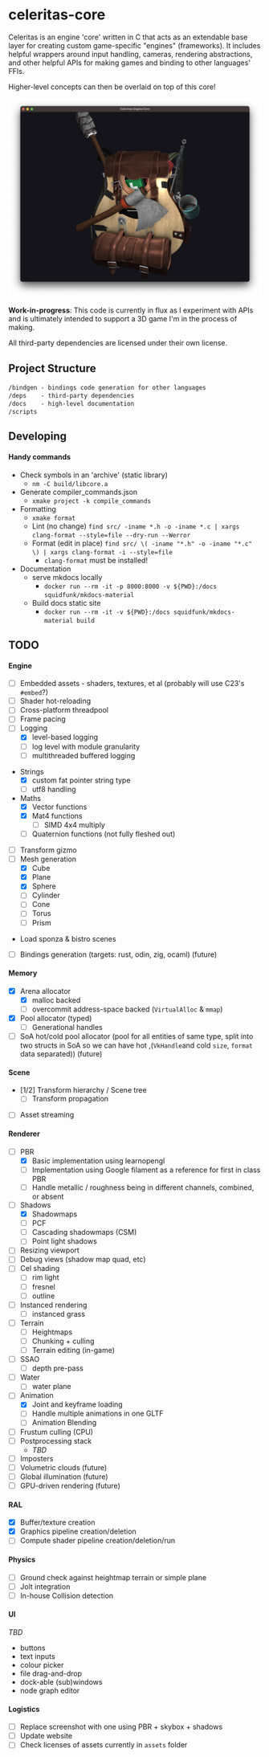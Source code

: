 # celeritas-core

Celeritas is an engine 'core' written in C that acts as an extendable base layer for creating custom game-specific "engines" (frameworks). It includes helpful wrappers around input handling, cameras, rendering abstractions, and other helpful APIs for making games and binding to other languages' FFIs.

Higher-level concepts can then be overlaid on top of this core!

![Backpack model with lighting](examples/obj_loading/backpack_screenshot.png)

**Work-in-progress**: This code is currently in flux as I experiment with APIs and is ultimately intended to support a 3D game I'm in the process of making.

All third-party dependencies are licensed under their own license.

## Project Structure

```
/bindgen - bindings code generation for other languages
/deps    - third-party dependencies
/docs    - high-level documentation
/scripts
```

## Developing

#### Handy commands

* Check symbols in an 'archive' (static library)
    * `nm -C build/libcore.a`
* Generate compiler_commands.json
    * `xmake project -k compile_commands`
* Formatting
    * `xmake format`
    * Lint (no change) `find src/ -iname *.h -o -iname *.c | xargs clang-format --style=file --dry-run --Werror`
    * Format (edit in place) `find src/ \( -iname "*.h" -o -iname "*.c" \) | xargs clang-format -i --style=file`
        * `clang-format` must be installed!
* Documentation
    * serve mkdocs locally
        * `docker run --rm -it -p 8000:8000 -v ${PWD}:/docs squidfunk/mkdocs-material`
    * Build docs static site
        * `docker run --rm -it -v ${PWD}:/docs squidfunk/mkdocs-material build`

## TODO

#### Engine
- [ ] Embedded assets - shaders, textures, et al (probably will use C23's `#embed`?)
- [ ] Shader hot-reloading
- [ ] Cross-platform threadpool
- [ ] Frame pacing
- [ ] Logging
  - [x] level-based logging
  - [ ] log level with module granularity
  - [ ] multithreaded buffered logging
- Strings
  - [x] custom fat pointer string type
  - [ ] utf8 handling
- Maths
  - [x] Vector functions
  - [x] Mat4 functions
    - [ ] SIMD 4x4 multiply
  - [ ] Quaternion functions (not fully fleshed out)
- [ ] Transform gizmo
- [ ] Mesh generation
  - [x] Cube
  - [x] Plane
  - [x] Sphere
  - [ ] Cylinder
  - [ ] Cone
  - [ ] Torus
  - [ ] Prism
- Load sponza & bistro scenes
- [ ] Bindings generation (targets: rust, odin, zig, ocaml) (future)

#### Memory
- [x] Arena allocator
  - [x] malloc backed
  - [ ] overcommit address-space backed (`VirtualAlloc` & `mmap`)
- [x] Pool allocator (typed)
  - [ ] Generational handles
- [ ] SoA hot/cold pool allocator (pool for all entities of same type, split into two structs in SoA so we can have hot ,(`VkHandle`and cold `size`, `format` data separated)) (future)

#### Scene
- [1/2] Transform hierarchy / Scene tree
  - [ ] Transform propagation
- [ ] Asset streaming

#### Renderer
- [ ] PBR
  - [x] Basic implementation using learnopengl
  - [ ] Implementation using Google filament as a reference for first in class PBR
  - [ ] Handle metallic / roughness being in different channels, combined, or absent
- [ ] Shadows
  - [x] Shadowmaps
  - [ ] PCF
  - [ ] Cascading shadowmaps (CSM)
  - [ ] Point light shadows
- [ ] Resizing viewport
- [ ] Debug views (shadow map quad, etc)
- [ ] Cel shading
  - [ ] rim light
  - [ ] fresnel
  - [ ] outline
- [ ] Instanced rendering
  - [ ] instanced grass
- [ ] Terrain
  - [ ] Heightmaps
  - [ ] Chunking + culling
  - [ ] Terrain editing (in-game)
- [ ] SSAO
  - [ ] depth pre-pass
- [ ] Water
  - [ ] water plane
- [ ] Animation
  - [x] Joint and keyframe loading
  - [ ] Handle multiple animations in one GLTF
  - [ ] Animation Blending
- [ ] Frustum culling (CPU)
- [ ] Postprocessing stack
  - *TBD*
- [ ] Imposters
- [ ] Volumetric clouds (future)
- [ ] Global illumination (future)
- [ ] GPU-driven rendering (future)

#### RAL
- [x] Buffer/texture creation
- [x] Graphics pipeline creation/deletion
- [ ] Compute shader pipeline creation/deletion/run

#### Physics
- [ ] Ground check against heightmap terrain or simple plane
- [ ] Jolt integration
- [ ] In-house Collision detection

#### UI
*TBD*
- buttons
- text inputs
- colour picker
- file drag-and-drop
- dock-able (sub)windows
- node graph editor

#### Logistics

- [ ] Replace screenshot with one using PBR + skybox + shadows
- [ ] Update website
- [ ] Check licenses of assets currently in `assets` folder